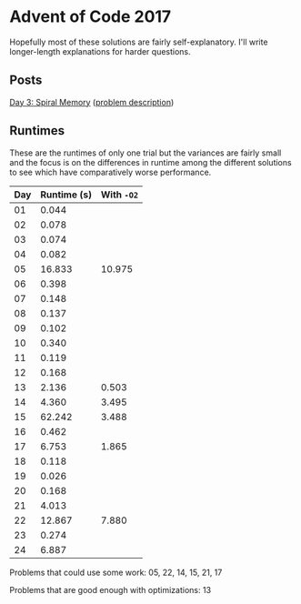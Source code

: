 # Advent of Code 2017
Hopefully most of these solutions are fairly self-explanatory. I'll write longer-length explanations for harder questions.

## Posts
[Day 3: Spiral Memory](https://medium.com/@nonphatic/advent-of-code-day-3-30db5599e914) ([problem description](http://adventofcode.com/2017/day/3))

## Runtimes
These are the runtimes of only one trial but the variances are fairly small and the focus is on the differences in runtime among the different solutions to see which have comparatively worse performance.

| Day | Runtime (s) | With `-O2` |
|-----|-------------|------------|
| 01  |  0.044      |
| 02  |  0.078      |
| 03  |  0.074      |
| 04  |  0.082      |
| 05  | 16.833      | 10.975
| 06  |  0.398      |
| 07  |  0.148      |
| 08  |  0.137      |
| 09  |  0.102      |
| 10  |  0.340      |
| 11  |  0.119      |
| 12  |  0.168      |
| 13  |  2.136      |  0.503
| 14  |  4.360      |  3.495
| 15  | 62.242      |  3.488
| 16  |  0.462      |
| 17  |  6.753      |  1.865
| 18  |  0.118      |
| 19  |  0.026      |
| 20  |  0.168      |
| 21  |  4.013      |
| 22  | 12.867      |  7.880
| 23  |  0.274      |
| 24  |  6.887      |

Problems that could use some work: 05, 22, 14, 15, 21, 17

Problems that are good enough with optimizations: 13
